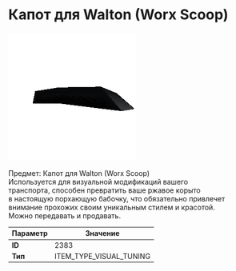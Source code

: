 # Капот для Walton (Worx Scoop)

![Item Image](../img/2383.webp?raw=true)

Предмет: Капот для Walton (Worx Scoop)<br>Используется для визуальной модификаций вашего<br>транспорта, способен превратить ваше ржавое корыто<br>в настоящую порхающую бабочку, что обязательно привлечет<br>внимание прохожих своим уникальным стилем и красотой.<br>Можно передавать и продавать.


| Параметр | Значение |
|----------|----------|
| **ID** | 2383 |
| **Тип** | ITEM_TYPE_VISUAL_TUNING |

